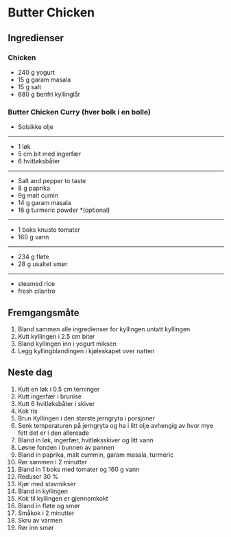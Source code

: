 # Butter Chicken 

## Ingredienser

### Chicken

- 240 g yogurt
- 15 g garam masala
- 15 g salt
- 680 g benfri kyllinglår

### Butter Chicken Curry (hver bolk i en bolle)
 
- Solsikke olje

--------------------------

- 1 løk
- 5 cm bit med ingerfær
- 6 hvitløksbåter

--------------------------

- Salt and pepper to taste 
- 8 g paprika
- 9g malt cumin
- 14 g garam masala
- 16 g turmeric powder *(optional)

--------------------------

- 1 boks knuste tomater
- 160 g vann

--------------------------

- 234 g fløte
- 28 g usaltet smør

--------------------------

- steamed rice
- fresh cilantro

## Fremgangsmåte

1. Bland sammen alle ingredienser for kyllingen untatt kyllingen
1. Kutt kyllingen i 2.5 cm biter
1. Bland kyllingen inn i yogurt miksen
1. Legg kyllingblandingen i kjøleskapet over natten

## Neste dag

1. Kutt en løk i 0.5 cm terninger
1. Kutt ingerfær i brunise
1. Kutt 6 hvitløksbåter i skiver
1. Kok ris
1. Brun Kyllingen i den største jerngryta i porsjoner
1. Senk temperaturen på jerngryta og ha i litt olje avhengig av hvor mye fett det er i den allereade
1. Bland in løk, ingerfær, hvitløksskiver og litt vann
1. Løsne fonden i bunnen av pannen
1. Bland in paprika, malt cummin, garam masala, turmeric
1. Rør sammen i 2 minutter
1. Bland in 1 boks med tomater og 160 g vann
1. Reduser 30 %
1. Kjør med stavmikser
1. Bland in kyllingen
1. Kok til kyllingen er gjennomkokt
1. Bland in fløte og smør
1. Småkok i 2 minutter
1. Skru av varmen
1. Rør inn smør
